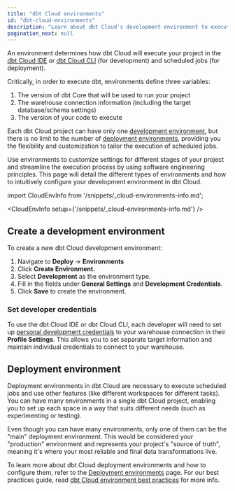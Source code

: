 ```yaml
---
title: "dbt Cloud environments"
id: "dbt-cloud-environments"
description: "Learn about dbt Cloud's development environment to execute your project in the IDE"
pagination_next: null
---
```


An environment determines how dbt Cloud will execute your project in the [dbt Cloud IDE](/docs/cloud/dbt-cloud-ide/develop-in-the-cloud) or [dbt Cloud CLI](/docs/cloud/cloud-cli-installation) (for development) and scheduled jobs (for deployment).

Critically, in order to execute dbt, environments define three variables:

1. The version of dbt Core that will be used to run your project
2. The warehouse connection information (including the target database/schema settings)
3. The version of your code to execute

Each dbt Cloud project can have only one [development environment](#create-a-development-environment), but there is no limit to the number of [deployment environments](/docs/deploy/deploy-environments), providing you the flexibility and customization to tailor the execution of scheduled jobs. 

Use environments to customize settings for different stages of your project and streamline the execution process by using software engineering principles. This page will detail the different types of environments and how to intuitively configure your development environment in dbt Cloud. 


import CloudEnvInfo from '/snippets/_cloud-environments-info.md';

<CloudEnvInfo setup={'/snippets/_cloud-environments-info.md'} />


## Create a development environment

To create a new dbt Cloud development environment:

1. Navigate to **Deploy** -> **Environments** 
2. Click **Create Environment**.
3. Select **Development** as the environment type.
4. Fill in the fields under **General Settings** and **Development Credentials**.
5. Click **Save** to create the environment.

### Set developer credentials

To use the dbt Cloud IDE or dbt Cloud CLI, each developer will need to set up [personal development credentials](/docs/cloud/dbt-cloud-ide/develop-in-the-cloud#access-the-cloud-ide) to your warehouse connection in their **Profile Settings**. This allows you to set separate target information and maintain individual credentials to connect to your warehouse.


<Lightbox src="/img/docs/dbt-cloud/refresh-ide/new-environment-fields.png" width="85%" height="100" title="Creating a development environment"/>


## Deployment environment

Deployment environments in dbt Cloud are necessary to execute scheduled jobs and use other features (like different workspaces for different tasks). You can have many environments in a single dbt Cloud project, enabling you to set up each space in a way that suits different needs (such as experimenting or testing).

Even though you can have many environments, only one of them can be the "main" deployment environment. This would be considered your "production" environment and represents your project's "source of truth", meaning it's where your most reliable and final data transformations live.


To learn more about dbt Cloud deployment environments and how to configure them, refer to the [Deployment environments](/docs/deploy/deploy-environments) page. For our best practices guide, read [dbt Cloud environment best practices](/guides/set-up-ci) for more info.
